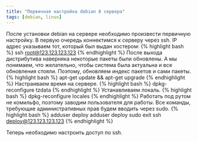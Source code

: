 ```yaml
---
title: "Первичная настройка debian 8 сервера"
tags: [debian, linux]
---
```

После установки debian на сервере необходимо произвести первичную настройку. В первую очередь коннектимся к серверу через ssh. IP адрес указываем тот, который был выдан хостером:
{% highlight bash %}
ssh root@123.123.123.123
{% endhighlight %}
После выхода дистрибутива наверняка некоторые пакеты были обновлены. А мы понимаем, что желательно, чтобы система была актуальна и все обновления стояли. Поэтому, обновляем индекс пакетов и сами пакеты.
{% highlight bash %}
apt-get update && apt-get upgrade
{% endhighlight %}
Настраиваем время на сервере.
{% highlight bash %}
dpkg-reconfigure tzdata
{% endhighlight %}
Устанавливаем локаль.
{% highlight bash %}
dpkg-reconfigure locales
{% endhighlight %}
Работать под рутом не комильфо, поэтому заводим пользователя для работы. Все команды, требующие административных прав будем вводить через sudo.
{% highlight bash %}
adduser deploy
adduser deploy sudo
exit
ssh deploy@123.123.123.123
{% endhighlight %}

Теперь необходимо настроить доступ по ssh. 
